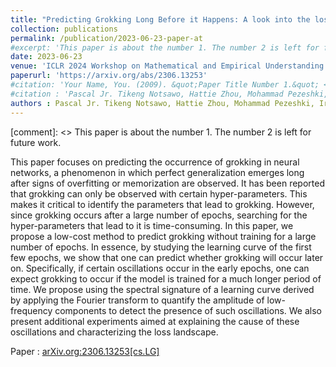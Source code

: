 ```yaml
---
title: "Predicting Grokking Long Before it Happens: A look into the loss landscape of models which grok"
collection: publications
permalink: /publication/2023-06-23-paper-at
#excerpt: 'This paper is about the number 1. The number 2 is left for future work.'
date: 2023-06-23
venue: 'ICLR 2024 Workshop on Mathematical and Empirical Understanding of Foundation Models'
paperurl: 'https://arxiv.org/abs/2306.13253'
#citation: 'Your Name, You. (2009). &quot;Paper Title Number 1.&quot; <i>Journal 1</i>. 1(1).'
#citation : 'Pascal Jr. Tikeng Notsawo, Hattie Zhou, Mohammad Pezeshki, Irina Rish, Guillaume Dumas. (2023). "Predicting Grokking Long Before it Happens: A look into the loss landscape of models which grok." <i>preprint</i>.'
authors : Pascal Jr. Tikeng Notsawo, Hattie Zhou, Mohammad Pezeshki, Irina Rish, Guillaume Dumas
---
```

[comment]: <> This paper is about the number 1. The number 2 is left for future work.

This paper focuses on predicting the occurrence of grokking in neural networks, a phenomenon in which perfect generalization emerges long after signs of overfitting or memorization are observed. It has been reported that grokking can only be observed with certain hyper-parameters. This makes it critical to identify the parameters that lead to grokking. However, since grokking occurs after a large number of epochs, searching for the hyper-parameters that lead to it is time-consuming. In this paper, we propose a low-cost method to predict grokking without training for a large number of epochs. In essence, by studying the learning curve of the first few epochs, we show that one can predict whether grokking will occur later on. Specifically, if certain oscillations occur in the early epochs, one can expect grokking to occur if the model is trained for a much longer period of time. We propose using the spectral signature of a learning curve derived by applying the Fourier transform to quantify the amplitude of low-frequency components to detect the presence of such oscillations. We also present additional experiments aimed at explaining the cause of these oscillations and characterizing the loss landscape.

Paper : [arXiv.org:2306.13253[cs.LG]](https://arxiv.org/abs/2306.13253)